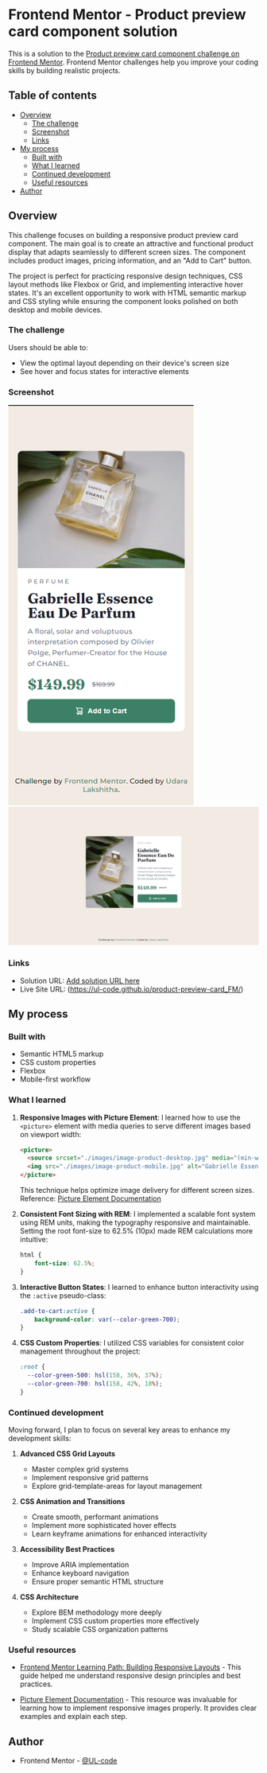 # Frontend Mentor - Product preview card component solution

This is a solution to the [Product preview card component challenge on Frontend Mentor](https://www.frontendmentor.io/challenges/product-preview-card-component-GO7UmttRfa). Frontend Mentor challenges help you improve your coding skills by building realistic projects. 

## Table of contents

- [Overview](#overview)
  - [The challenge](#the-challenge)
  - [Screenshot](#screenshot)
  - [Links](#links)
- [My process](#my-process)
  - [Built with](#built-with)
  - [What I learned](#what-i-learned)
  - [Continued development](#continued-development)
  - [Useful resources](#useful-resources)
- [Author](#author)



## Overview
This challenge focuses on building a responsive product preview card component. The main goal is to create an attractive and functional product display that adapts seamlessly to different screen sizes. The component includes product images, pricing information, and an "Add to Cart" button.

The project is perfect for practicing responsive design techniques, CSS layout methods like Flexbox or Grid, and implementing interactive hover states. It's an excellent opportunity to work with HTML semantic markup and CSS styling while ensuring the component looks polished on both desktop and mobile devices.


### The challenge

Users should be able to:
- View the optimal layout depending on their device's screen size
- See hover and focus states for interactive elements

### Screenshot

![mobile desing view](Solution/mobile-view.png)
![desktop design view](Solution/desktop-view.png)
### Links

- Solution URL: [Add solution URL here](https://your-solution-url.com)
- Live Site URL: (https://ul-code.github.io/product-preview-card_FM/)

## My process

### Built with

- Semantic HTML5 markup
- CSS custom properties
- Flexbox
- Mobile-first workflow





          
### What I learned

1. **Responsive Images with Picture Element**:
   I learned how to use the `<picture>` element with media queries to serve different images based on viewport width:
   ```html
   <picture>
     <source srcset="./images/image-product-desktop.jpg" media="(min-width: 48rem)">
     <img src="./images/image-product-mobile.jpg" alt="Gabrielle Essence Eau De Parfum image" />
   </picture>
   ```
   This technique helps optimize image delivery for different screen sizes.
   Reference: [Picture Element Documentation](https://web.dev/learn/design/picture-element)

2. **Consistent Font Sizing with REM**:
   I implemented a scalable font system using REM units, making the typography responsive and maintainable. Setting the root font-size to 62.5% (10px) made REM calculations more intuitive:
   ```css
   html {
       font-size: 62.5%;
   }
   ```

3. **Interactive Button States**:
   I learned to enhance button interactivity using the `:active` pseudo-class:
   ```css
   .add-to-cart:active {
       background-color: var(--color-green-700);
   }
   ```

4. **CSS Custom Properties**:
   I utilized CSS variables for consistent color management throughout the project:
   ```css
   :root {
     --color-green-500: hsl(158, 36%, 37%);
     --color-green-700: hsl(158, 42%, 18%);
   }
   ```

### Continued development

Moving forward, I plan to focus on several key areas to enhance my development skills:

1. **Advanced CSS Grid Layouts**
   - Master complex grid systems
   - Implement responsive grid patterns
   - Explore grid-template-areas for layout management

2. **CSS Animation and Transitions**
   - Create smooth, performant animations
   - Implement more sophisticated hover effects
   - Learn keyframe animations for enhanced interactivity

3. **Accessibility Best Practices**
   - Improve ARIA implementation
   - Enhance keyboard navigation
   - Ensure proper semantic HTML structure

4. **CSS Architecture**
   - Explore BEM methodology more deeply
   - Implement CSS custom properties more effectively
   - Study scalable CSS organization patterns


### Useful resources

- [Frontend Mentor Learning Path: Building Responsive Layouts](https://www.frontendmentor.io/learning-paths/building-responsive-layouts--z1qCXVqkD) - This guide helped me understand responsive design principles and best practices.

- [Picture Element Documentation](https://web.dev/learn/design/picture-element) - This resource was invaluable for learning how to implement responsive images properly. It provides clear examples and explain each step.

## Author

- Frontend Mentor - [@UL-code](https://www.frontendmentor.io/profile/UL-code)

